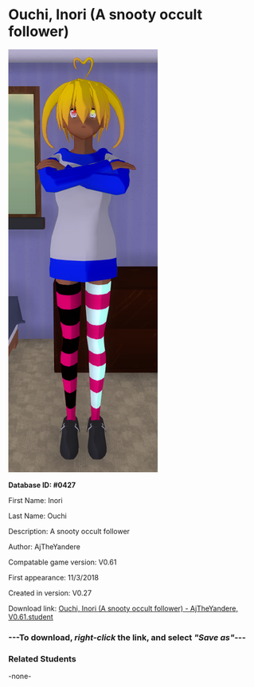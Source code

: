 # Ouchi, Inori (A snooty occult follower)

<img src="../../Files/Images/Ouchi, Inori (A snooty occult follower).png" title="Ouchi, Inori (A snooty occult follower) - AjTheYandere, V0.61">

**Database ID: #0427**

First Name: Inori

Last Name: Ouchi

Description: A snooty occult follower

Author: AjTheYandere

Compatable game version: V0.61

First appearance: 11/3/2018

Created in version: V0.27

Download link: <a href="https://raw.githubusercontent.com/Arbiter1223/Daigaku-Gurashi-Custom-Students/master/Files/Student%20Files/Ouchi%2C%20Inori%20(A%20snooty%20occult%20follower)%20-%20AjTheYandere%2C%20V0.61.student">Ouchi, Inori (A snooty occult follower) - AjTheYandere, V0.61.student</a>

### ---**To download, _right-click_ the link, and select _"Save as"_**---

### Related Students

-none-

